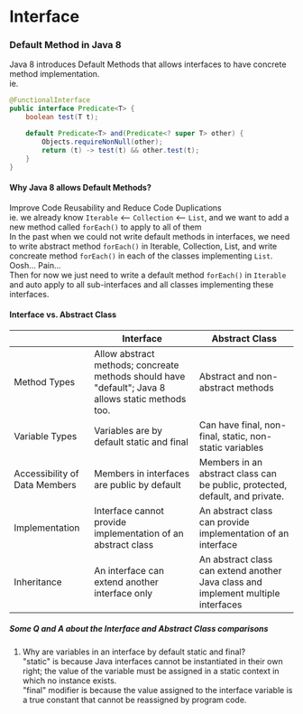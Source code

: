 # Interface

### Default Method in Java 8
Java 8 introduces Default Methods that allows interfaces to have concrete method implementation.  
ie.  
```java
@FunctionalInterface
public interface Predicate<T> {
	boolean test(T t);

	default Predicate<T> and(Predicate<? super T> other) {
		Objects.requireNonNull(other);
		return (t) -> test(t) && other.test(t);
	}
}
```

#### Why Java 8 allows Default Methods?
Improve Code Reusability and Reduce Code Duplications  
ie. we already know ```Iterable``` <-- ```Collection``` <-- ```List```, and we want to add a new method called ```forEach()``` to apply to all of them    
In the past when we could not write default methods in interfaces, we need to write abstract method ```forEach()``` in Iterable, Collection, List, and write concreate method ```forEach()``` in each of the classes implementing ```List```. Oosh... Pain...  
Then for now we just need to write a default method ```forEach()``` in ```Iterable``` and auto apply to all sub-interfaces and all classes implementing these interfaces. 


#### Interface vs. Abstract Class
|               | Interface       | Abstract Class|
|---------------|-----------------| --------------|
| Method Types  | Allow abstract methods; concreate methods should have "default"; Java 8 allows static methods too.| Abstract and non-abstract methods |
| Variable Types| Variables are by default static and final | Can have final, non-final, static, non-static variables |
| Accessibility of Data Members | Members in interfaces are public by default | Members in an abstract class can be public, protected, default, and private. |
| Implementation| Interface cannot provide implementation of an abstract class| An abstract class can provide implementation of an interface|
| Inheritance   | An interface can extend another interface only | An abstract class can extend another Java class and implement multiple interfaces |


##### Some Q and A about the Interface and Abstract Class comparisons
1. Why are variables in an interface by default static and final?  
"static" is because Java interfaces cannot be instantiated in their own right; the value of the variable must be assigned in a static context in which no instance exists.  
"final" modifier is because the value assigned to the interface variable is a true constant that cannot be reassigned by program code.
